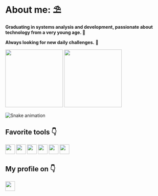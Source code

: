 
<h1>About me: ⛱</h1>

<b>Graduating in systems analysis and development, passionate about technology from a very young age. 👶

Always looking for new daily challenges.</b> 🎨



<img height="180em" src="https://github-readme-stats.vercel.app/api?username=renanfLorafs&theme=blue-green"/>

<img height="180px" src="https://github-readme-stats.vercel.app/api/top-langs/?username=renanflorafs&theme=blue-green"/>

![Snake animation](https://github.com/renanFlorafs/renanFlora/tree/output/github-contribution-grid-snake.svg)

<h2>Favorite tools 👇</h2>

<img height="30px" src="https://img.shields.io/badge/React-20232A?style=for-the-badge&logo=react&logoColor=61DAFB"/> <img height="30px" src="https://img.shields.io/badge/Python-14354C?style=for-the-badge&logo=python&logoColor=white"/> <img height="30px" src="https://img.shields.io/badge/HTML5-E34F26?style=for-the-badge&logo=html5&logoColor=white"/> <img height="30px" src="https://img.shields.io/badge/JavaScript-F7DF1E?style=for-the-badge&logo=javascript&logoColor=black"/> <img height="30px" src="https://img.shields.io/badge/CSS3-1572B6?style=for-the-badge&logo=css3&logoColor=white"/> <img height="30px" src="https://img.shields.io/badge/TypeScript-007ACC?style=for-the-badge&logo=typescript&logoColor=white"/>

<h2>My profile on 👇</h2>

<a href="https://www.linkedin.com/in/renan-flora-904341217/"/> <img height="30px" src="https://img.shields.io/badge/LinkedIn-0077B5?style=for-the-badge&logo=linkedin&logoColor=white"/>
